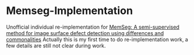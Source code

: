 # Memseg-Implementation
Unofficial individual re-implementation for [MemSeg: A semi-supervised method for image surface defect detection using differences and commonalities](https://arxiv.org/abs/2205.00908)
Actually this is my first time to do re-implementation work, a few details are still not clear during work.
